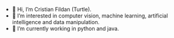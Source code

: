 - 👋 Hi, I’m Cristian Fildan (Turtle).
- 👀 I’m interested in computer vision, machine learning, artificial intelligence and data manipulation.
- 🌱 I’m currently working in python and java.

<!---
CristianFildan/CristianFildan is a ✨ special ✨ repository because its `README.md` (this file) appears on your GitHub profile.
You can click the Preview link to take a look at your changes.
--->
